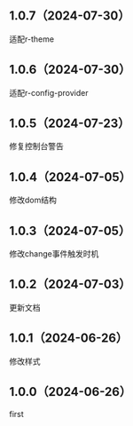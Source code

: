 ## 1.0.7（2024-07-30）
适配r-theme
## 1.0.6（2024-07-30）
适配r-config-provider
## 1.0.5（2024-07-23）
修复控制台警告
## 1.0.4（2024-07-05）
修改dom结构
## 1.0.3（2024-07-05）
修改change事件触发时机
## 1.0.2（2024-07-03）
更新文档
## 1.0.1（2024-06-26）
修改样式
## 1.0.0（2024-06-26）
first
